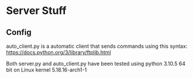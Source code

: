 # Server Stuff


## Config

auto_client.py is a automatic client that sends commands using this syntax: https://docs.python.org/3/library/ftplib.html

Both server.py and auto_client.py have been tested using python 3.10.5 64 bit on Linux kernel 5.18.16-arch1-1